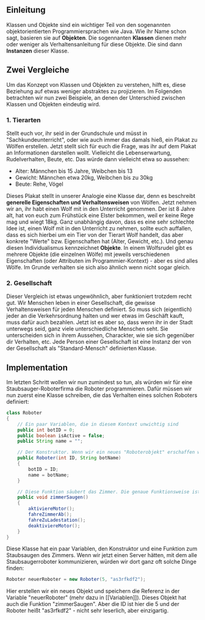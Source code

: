## Einleitung
Klassen und Objekte sind ein wichtiger Teil von den sogenannten objektorientierten Programmiersprachen wie Java. Wie ihr Name schon sagt, basieren sie auf **Objekten**.
Die sogennanten **Klassen** dienen mehr oder weniger als Verhaltensanleitung für
diese Objekte. Die sind dann **Instanzen** dieser Klasse.

## Zwei Vergleiche
Um das Konzept von Klassen und Objekten zu verstehen, hilft es, diese Beziehung auf etwas weniger abstraktes zu projizieren. Im Folgenden betrachten wir nun zwei Beispiele, an denen der Unterschied zwischen Klassen und Objekten eindeutig wird. 
### 1. Tierarten
Stellt euch vor, ihr seid in der Grundschule und müsst in "Sachkundeunterricht", oder wie auch immer das damals hieß, ein Plakat zu Wölfen erstellen. Jetzt stellt sich für euch die Frage, was ihr auf dem Plakat an Informationen darstellen wollt. Vielleicht die Lebenserwartung, Rudelverhalten, Beute, etc. Das würde dann vielleicht etwa so aussehen:

+ Alter: Männchen bis 15 Jahre, Weibchen bis 13
+ Gewicht: Männchen etwa 20kg, Weibchen bis zu 30kg
+ Beute: Rehe, Vögel

Dieses Plakat stellt in unserer Analogie eine Klasse dar, denn es beschreibt **generelle Eigenschaften und Verhaltensweisen** von Wölfen. Jetzt nehmen wir an, ihr habt einen Wolf mit in den Unterricht genommen. Der ist 8 Jahre alt, hat von euch zum Frühstück eine Elster bekommen, weil er keine Rege mag und wiegt 18kg. Ganz unabhängig davon, dass es eine sehr schlechte Idee ist, einen Wolf mit in den Unterricht zu nehmen, sollte euch auffallen, dass es sich hierbei um ein Tier von der Tierart Wolf handelt, das aber konkrete "Werte" bzw. Eigenschaften hat (Alter, Gewicht, etc.). Und genau diesen Individualismus kennzeichnet **Objekte**. In einem Wolfsrudel gibt es mehrere Objekte (die einzelnen Wölfe) mit jeweils verschiedenen Eigenschaften (oder Attributen im Programmier-Kontext) - aber es sind alles Wölfe. Im Grunde verhalten sie sich also ähnlich wenn nicht sogar gleich.

### 2. Gesellschaft
Dieser Vergleich ist etwas ungewöhnlich, aber funktioniert trotzdem recht gut. Wir Menschen leben in einer Gesellschaft, die gewisse Verhaltensweisen für jeden Menschen definiert. So muss sich (eigentlich) jeder an die Verkehrsordnung halten und wer etwas im Geschäft kauft, muss dafür auch bezahlen. Jetzt ist es aber so, dass wenn ihr in der Stadt unterwegs seid, ganz viele unterschiedliche Menschen seht. Sie unterscheiden sich in ihrem Aussehen, Charackter, wie sie sich gegenüber dir Verhalten, etc. Jede Person einer Gesellschaft ist eine Instanz der von der Gesellschaft als "Standard-Mensch" definierten Klasse.

## Implementation
Im letzten Schritt wollen wir nun zumindest so tun, als würden wir für eine Staubsauger-Roboterfirma die Roboter programmieren. Dafür müssen wir nun zuerst eine Klasse schreiben, die das Verhalten eines solchen Roboters definiert:

```Java
class Roboter
{
	// Ein paar Variablen, die in diesem Kontext unwichtig sind
	public int botID = 0;
	public boolean isActive = false;
	public String name = "";

	// Der Konstruktor. Wenn wir ein neues "Roboterobjekt" erschaffen wollen, benutzen wir 'roboter = new Roboter(1234, "Timmy")'
	public Roboter(int ID, String botName)
	{
		botID = ID;
		name = botName;
	}

	// Diese Funktion säubert das Zimmer. Die genaue Funktionsweise ist irrelevant
	public void zimmerSaugen()
	{
		aktiviereMotor();
		fahreZimmerAb();
		fahreZuLadestation();
		deaktiviereMotor();
	}
}
```
Diese Klasse hat ein paar Variablen, den Konstruktor und eine Funktion zum Staubsaugen des Zimmers. Wenn wir jetzt einen Server hätten, mit dem alle Staubsaugerroboter kommunizieren, würden wir dort ganz oft solche Dinge finden:
```Java
Roboter neuerRoboter = new Roboter(5, "as3rfkdf2");
```
Hier erstellen wir ein neues Objekt und speichern die Referenz in der Variable "neuerRoboter" (mehr dazu in [[Variablen]]). Dieses Objekt hat auch die Funktion "zimmerSaugen". Aber die ID ist hier die 5 und der Roboter heißt "as3rfkdf2" - nicht sehr leserlich, aber einzigartig. 